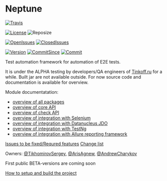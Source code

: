 # Neptune
[![Travis][build-badge]][build-link]

[![License][license-badge]][license-link]
![Reposize][reposize-badge]

[![OpenIssues][openissues-badge]][openissues-link]
[![ClosedIssues][closedissues-badge]][closedissues-link]

[![Version][version-badge]][version-link]
[![CommitSince][commitsince-badge]][commitsince-link]
[![Commit][commit-badge]][commit-link]


[build-badge]: https://travis-ci.com/TinkoffCreditSystems/neptune.svg?branch=master
[build-link]: https://travis-ci.com/TinkoffCreditSystems/neptune

[version-badge]: https://img.shields.io/github/v/tag/TinkoffCreditSystems/neptune?label=release
[version-link]: https://github.com/TinkoffCreditSystems/neptune/releases

[commitsince-badge]: https://img.shields.io/github/commits-since/TinkoffCreditSystems/neptune/0.12.1-ALPHA
[commitsince-link]: https://github.com/TinkoffCreditSystems/neptune/compare/0.12.1-ALPHA...master

[commit-badge]: https://img.shields.io/github/last-commit/TinkoffCreditSystems/neptune/master?color=blue
[commit-link]: https://github.com/TinkoffCreditSystems/neptune/commits/master

[license-badge]: https://img.shields.io/github/license/TinkoffCreditSystems/neptune?color=9cf
[license-link]: https://github.com/ArisAgnew/neptune/blob/master/LICENSE

[reposize-badge]: https://img.shields.io/github/repo-size/TinkoffCreditSystems/neptune?color=9cf

[openissues-badge]: https://img.shields.io/github/issues-raw/TinkoffCreditSystems/neptune
[openissues-link]: https://github.com/TinkoffCreditSystems/neptune/issues?q=is%3Aopen+is%3Aissue

[closedissues-badge]: https://img.shields.io/github/issues-closed-raw/TinkoffCreditSystems/neptune
[closedissues-link]: https://github.com/TinkoffCreditSystems/neptune/issues?q=is%3Aissue+is%3Aclosed

Test automation framework for automation of E2E tests.

It is under the ALPHA testing by developers/QA engineers of [Tinkoff.ru](https://www.tinkoff.ru/software/) for a while. Built jar are not available outside. For now source code and documentation is available for overview.

Module documentatation:
- [overview of all packages](https://tinkoffcreditsystems.github.io/neptune/overview-summary.html)
- [overview of core API](https://tinkoffcreditsystems.github.io/neptune/core.api/overview-summary.html)
- [overview of check API](https://tinkoffcreditsystems.github.io/neptune/check/ru/tinkoff/qa/neptune/check/package-summary.html)
- [overview of integration with Selenium](https://tinkoffcreditsystems.github.io/neptune/selenium/overview-summary.html)
- [overview of integration with Datanucleus JDO](https://tinkoffcreditsystems.github.io/neptune/data.base.api/overview-summary.html)
- [overview of integration with TestNg](https://tinkoffcreditsystems.github.io/neptune/testng.integration/overview-summary.html)
- [overview of integration with Allure reporting framework](https://tinkoffcreditsystems.github.io/neptune/allure.integration/ru/tinkoff/qa/neptune/allure/package-summary.html)

[Issues to be fixed/Requred features](https://github.com/TinkoffCreditSystems/neptune/issues)
[Change list](https://github.com/TinkoffCreditSystems/neptune/releases)

Owners: [@TikhomirovSergey](https://github.com/TikhomirovSergey), [@ArisAgnew](https://github.com/ArisAgnew), [@AndrewCharykov](https://github.com/AndrewCharykov)

First public BETA-versions are coming soon 

[How to setup and build the project](https://github.com/TinkoffCreditSystems/neptune/wiki/How-to-setup-and-build-the-project)
